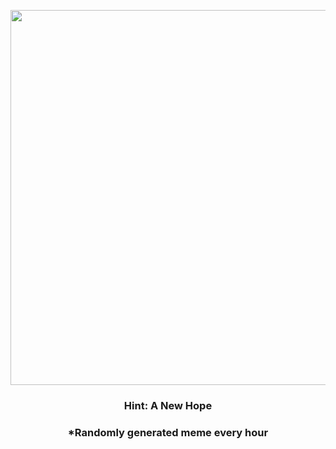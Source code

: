 <p align="center">
        <img src="https://i.redd.it/h8it4pf4qzw91.jpg" width="600" height="600">
        </p>
        <h3 align="center">Hint: A New Hope</h3>
        <h3 align="center">*Randomly generated meme every hour</h3>
    